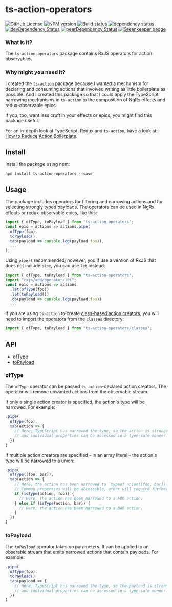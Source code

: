 # ts-action-operators

[![GitHub License](https://img.shields.io/badge/license-MIT-blue.svg)](https://github.com/cartant/ts-action-operators/blob/master/LICENSE)
[![NPM version](https://img.shields.io/npm/v/ts-action-operators.svg)](https://www.npmjs.com/package/ts-action-operators)
[![Build status](https://img.shields.io/travis/cartant/ts-action-operators.svg)](http://travis-ci.org/cartant/ts-action-operators)
[![dependency status](https://img.shields.io/david/cartant/ts-action-operators.svg)](https://david-dm.org/cartant/ts-action-operators)
[![devDependency Status](https://img.shields.io/david/dev/cartant/ts-action-operators.svg)](https://david-dm.org/cartant/ts-action-operators#info=devDependencies)
[![peerDependency Status](https://img.shields.io/david/peer/cartant/ts-action-operators.svg)](https://david-dm.org/cartant/ts-action-operators#info=peerDependencies)
[![Greenkeeper badge](https://badges.greenkeeper.io/cartant/ts-action-operators.svg)](https://greenkeeper.io/)

### What is it?

The `ts-action-operators` package contains RxJS operators for action observables.

### Why might you need it?

I created the [`ts-action`](https://github.com/cartant/ts-action) package because I wanted a mechanism for declaring and consuming actions that involved writing as little boilerplate as possible. And I created this package so that I could apply the TypeScript narrowing mechanisms in `ts-action` to the composition of NgRx effects and redux-observable epics.

If you, too, want less cruft in your effects or epics, you might find this package useful.

For an in-depth look at TypeScript, Redux and `ts-action`, have a look at: [How to Reduce Action Boilerplate](https://blog.angularindepth.com/how-to-reduce-action-boilerplate-90dc3d389e2b).

## Install

Install the package using npm:

```
npm install ts-action-operators --save
```

## Usage

The package includes operators for filtering and narrowing actions and for selecting strongly typed payloads. The operators can be used in NgRx effects or redux-observable epics, like this:

```ts
import { ofType, toPayload } from "ts-action-operators";
const epic = actions => actions.pipe(
  ofType(foo),
  toPayload(),
  tap(payload => console.log(payload.foo)),
  ...
);
```

Using `pipe` is recommended; however, you if use a version of RxJS that does not include `pipe`, you can use `let` instead:

```ts
import { ofType, toPayload } from "ts-action-operators";
import "rxjs/add/operator/let";
const epic = actions => actions
  .let(ofType(foo))
  .let(toPayload())
  .do(payload => console.log(payload.foo))
  ...
```

If you are using `ts-action` to create [class-based action creators](https://github.com/cartant/ts-action/blob/master/CLASSES.md), you will need to import the operators from the `classes` directory:

```ts
import { ofType, toPayload } from "ts-action-operators/classes";
```


## API

* [ofType](#ofType)
* [toPayload](#toPayload)

<a name="ofType"></a>

### ofType

The `ofType` operator can be passed `ts-action`-declared action creators. The operator will remove unwanted actions from the observable stream.

If only a single action creator is specified, the action's type will be narrowed. For example:

```ts
.pipe(
  ofType(foo),
  tap(action => {
    // Here, TypeScript has narrowed the type, so the action is strongly typed
    // and individual properties can be accessed in a type-safe manner.
  })
)
```

If multiple action creators are specified - in an array literal - the action's type will be narrowed to a union:

```ts
.pipe(
  ofType([foo, bar]),
  tap(action => {
    // Here, the action has been narrowed to `typeof union([foo, bar])`.
    // Common properties will be accessible, other will require further narrowing.
    if (isType(action, foo)) {
      // Here, the action has been narrowed to a FOO action.
    } else if (isType(action, bar)) {
      // Here, the action has been narrowed to a BAR action.
    }
  })
)
```

<a name="toPayload"></a>

### toPayload

The `toPayload` operator takes no parameters. It can be applied to an obserable stream that emits narrowed actions that contain payloads. For example:

```ts
.pipe(
  ofType(foo),
  toPayload()
  tap(payload => {
    // Here, TypeScript has narrowed the type, so the payload is strongly typed
    // and individual properties can be accessed in a type-safe manner.
  })
)
```